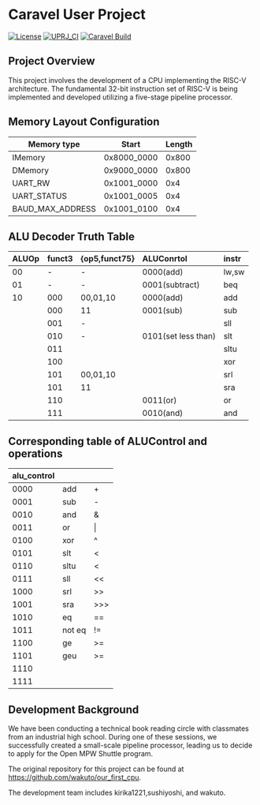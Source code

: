 # Caravel User Project

[![License](https://img.shields.io/badge/License-Apache%202.0-blue.svg)](https://opensource.org/licenses/Apache-2.0) [![UPRJ_CI](https://github.com/efabless/caravel_project_example/actions/workflows/user_project_ci.yml/badge.svg)](https://github.com/efabless/caravel_project_example/actions/workflows/user_project_ci.yml) [![Caravel Build](https://github.com/efabless/caravel_project_example/actions/workflows/caravel_build.yml/badge.svg)](https://github.com/efabless/caravel_project_example/actions/workflows/caravel_build.yml)

## Project Overview

This project involves the development of a CPU implementing the RISC-V architecture. 
The fundamental 32-bit instruction set of RISC-V is being implemented and developed utilizing a five-stage pipeline processor.

## Memory Layout Configuration

| Memory type    | Start    | Length  | 
| ------- | ----------- | ----- | 
| IMemory | 0x8000_0000 | 0x800 | 
| DMemory | 0x9000_0000 | 0x800 | 
| UART_RW | 0x1001_0000 | 0x4  | 
| UART_STATUS | 0x1001_0005 | 0x4  |
| BAUD_MAX_ADDRESS | 0x1001_0100 | 0x4  |

## ALU Decoder Truth Table
|ALUOp|funct3|{op5,funct75}|ALUConrtol|instr|
|:----|:----|:----|:----|:----|
|00|-|-|0000(add)|lw,sw|
|01|-|-|0001(subtract)|beq|
|10|000|00,01,10|0000(add)|add|
| |000|11|0001(sub)|sub|
| |001|-| |sll|
| |010|-|0101(set less than)|slt|
| |011| | |sltu|
| |100| | |xor|
| |101|00,01,10| |srl|
| |101|11| |sra|
| |110| |0011(or)|or|
| |111| |0010(and)|and|

## Corresponding table of ALUControl and operations
|alu_control|||
|:----|:----|:----|
|0000|add|+|
|0001|sub|-|
|0010|and|&|
|0011|or|\||
|0100|xor|^|
|0101|slt|<|
|0110|sltu|<|
|0111|sll|<<|
|1000|srl|>>|
|1001|sra|>>>|
|1010|eq|==|
|1011|not eq|!=|
|1100|ge|>=|
|1101|geu|>=|
|1110| | |
|1111| | |

## Development Background
We have been conducting a technical book reading circle with classmates from an industrial high school. During one of these sessions, we successfully created a small-scale pipeline processor, leading us to decide to apply for the Open MPW Shuttle program. 

The original repository for this project can be found at https://github.com/wakuto/our_first_cpu.

The development team includes kirika1221,sushiyoshi, and wakuto.
